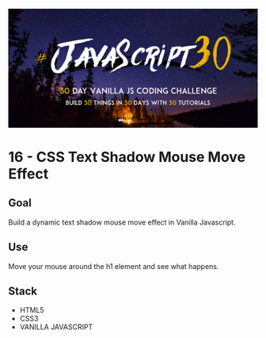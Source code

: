 ![JS30](../javascript30.png)

# 16 - CSS Text Shadow Mouse Move Effect

## Goal

Build a dynamic text shadow mouse move effect in Vanilla Javascript.

## Use

Move your mouse around the h1 element and see what happens.

## Stack

- HTML5
- CSS3
- VANILLA JAVASCRIPT
